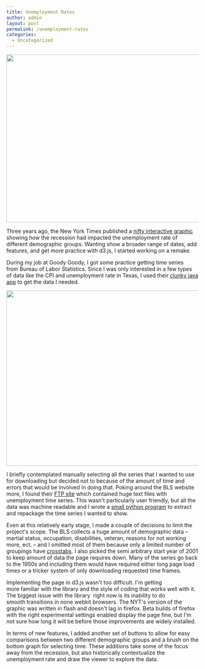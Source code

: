 ```yaml
---
title: Unemployment Rates
author: admin
layout: post
permalink: /unemployment-rates
categories:
  - Uncategorized
---
```

[<img class="aligncenter size-large wp-image-185" title="unemployment rates" src="http://www.roadtolarissa.com/wp-content/uploads/2013/01/rate1-1024x705.png" alt="" width="640" height="440" />][1]

Three years ago, the New York Times published a [nifty interactive graphic][2] showing how the recession had impacted the unemployment rate of different demographic groups. Wanting show a broader range of dates, add features, and get more practice with d3.js, I started working on a remake.

During my job at Goody Goody, I got some practice getting time series from Bureau of Labor Statistics. Since I was only interested in a few types of data like the CPI and unemployment rate in Texas, I used their [clunky java app][3] to get the data I needed.

[<img class="aligncenter size-full wp-image-186" title="BLS java app" src="http://www.roadtolarissa.com/wp-content/uploads/2013/01/rate2.png" alt="" width="784" height="459" />][4]

I briefly contemplated manually selecting all the series that I wanted to use for downloading but decided not to because of the amount of time and errors that would be involved in doing that. Poking around the BLS website more, I found their [FTP site][5] which contained huge text files with unemployment time series. This wasn't particularly user friendly, but all the data was machine readable and I wrote a [small python program][6] to extract and repackage the time series I wanted to show.

Even at this relatively early stage, I made a couple of decisions to limit the project's scope. The BLS collects a huge amount of demographic data &#8211; martial status, occupation, disabilities, veteran, reasons for not working more, ect. &#8211; and I omitted most of them because only a limited number of groupings have [crosstabs][7]. I also picked the semi arbitrary start year of 2001 to keep amount of data the page requires down. Many of the series go back to the 1950s and including them would have required either long page load times or a tricker system of only downloading requested time frames.

Implementing the page in d3.js wasn't too difficult. I'm getting more familiar with the library and the style of coding that works well with it. The biggest issue with the library  right now is its inability to do smooth transitions in none webkit browsers. The NYT's version of the graphic was written in flash and doesn't lag in firefox. Beta builds of firefox with the right experimental settings enabled display the page fine, but I'm not sure how long it will be before those improvements are widely installed.

In terms of new features, I added another set of buttons to allow for easy comparisons between two different demographic groups and a brush on the bottom graph for selecting time. These additions take some of the focus away from the recession, but also historically contextualize the unemployment rate and draw the viewer to explore the data.

 [1]: http://www.roadtolarissa.com/unemployment
 [2]: http://www.nytimes.com/interactive/2009/11/06/business/economy/unemployment-lines.html
 [3]: http://data.bls.gov/pdq/querytool.jsp?survey=ln
 [4]: http://www.roadtolarissa.com/wp-content/uploads/2013/01/rate2.png
 [5]: ftp://ftp.bls.gov/pub/time.series/ln
 [6]: https://github.com/1wheel/unemployment/blob/master/parseBLS.py
 [7]: http://en.wikipedia.org/wiki/Cross_tabulation
